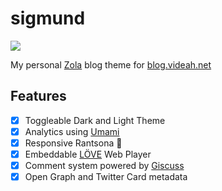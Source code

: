 # sigmund

![](static/images/screenshot.png)

My personal [Zola](https://www.getzola.org) blog theme for [blog.videah.net](https://blog.videah.net)

## Features
 - [X] Toggleable Dark and Light Theme 
 - [X] Analytics using [Umami](https://umami.is)
 - [X] Responsive Rantsona 🐺
 - [X] Embeddable [LÖVE](https://love2d.org) Web Player
 - [X] Comment system powered by [Giscuss](https://giscus.app)
 - [X] Open Graph and Twitter Card metadata